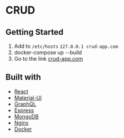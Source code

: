 # CRUD

## Getting Started

1. Add to `/etc/hosts` `127.0.0.1 crud-app.com`
2. docker-compose up --build
3. Go to the link [crud-app.com](http://crud-app.com/)

## Built with

* [React](https://github.com/facebook/react)
* [Material-UI](https://github.com/mui-org/material-ui)
* [GraphQL](https://github.com/graphql)
* [Express](https://github.com/expressjs/express)
* [MongoDB](https://github.com/mongodb/mongo)
* [Nginx](https://nginx.org/en/)
* [Docker](https://github.com/docker)
